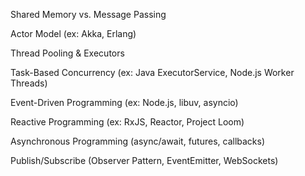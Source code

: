 Shared Memory vs. Message Passing

Actor Model (ex: Akka, Erlang)

Thread Pooling & Executors

Task-Based Concurrency (ex: Java ExecutorService, Node.js Worker Threads)

Event-Driven Programming (ex: Node.js, libuv, asyncio)

Reactive Programming (ex: RxJS, Reactor, Project Loom)

Asynchronous Programming (async/await, futures, callbacks)

Publish/Subscribe (Observer Pattern, EventEmitter, WebSockets)

